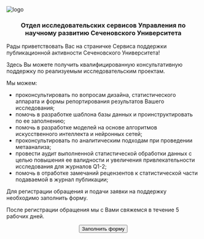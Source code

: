 <style>
.wrapper {
    text-align: center;
}

.button {
    position: absolute;
    top: 50%;
}
</style>


![logo](https://www.sechenov.ru/upload/DropMeFiles_abtp8/logo-sechenov-new-itog-08.png)

<h3 style="text-align: center;">Отдел исследовательских сервисов Управления по научному развитию Сеченовского Университета</h3> 

Рады приветствовать Вас на страничке Сервиса поддержки публикационной активности Сеченовского Университета!

Здесь Вы можете получить квалифицированную консультативную поддержку по реализуемым исследовательским проектам.

<!-- Мы можем помочь в следующих вопросах: -->

Мы можем:

<!-- - планирование будущих исследований и разработка плана статистического анализа;
- выбор правильного дизайна;
- расчет объема требуемой выборки;
- консультирование по оформлению и заполнению баз данных;
- статистическая обработка данных;
- разработка моделей искусственного интеллекта и нейросетей;
- и многое - многое другое! -->

- проконсультировать по вопросам дизайна, статистического аппарата и формы репортирования результатов Вашего исследования;
- помочь в разработке шаблона базы данных и проинструктировать по ее заполнению;
- помочь в разработке моделей на основе алгоритмов искусственного интеллекта и нейронных сетей;
- проконсультировать по аналитическим подходам при проведении метаанализа;
- провести аудит выполненной статистической обработки данных с целью повышения ее валидности и увеличения привлекательности исследования для журналов Q1-2;
- помочь в отработке замечаний рецензентов к статистической части подаваемой в журнал публикации;


Для регистрации обращения и подачи заявки на поддержку необходимо заполнить форму. 

После регистрации обращения мы с Вами свяжемся в течение 5 рабочих дней. 

<div class="wrapper">
    <button onclick="location.href='https://forms.yandex.ru/u/62bd78e5fbd1c355d8a522c4/'" type="button">
            Заполнить форму</button>
</div>